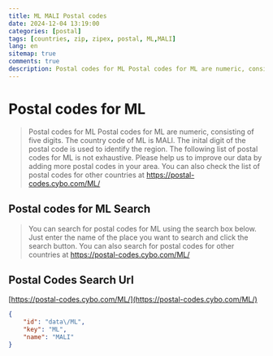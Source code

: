 ```yaml
---
title: ML MALI Postal codes 
date: 2024-12-04 13:19:00
categories: [postal]
tags: [countries, zip, zipex, postal, ML,MALI]
lang: en
sitemap: true
comments: true
description: Postal codes for ML Postal codes for ML are numeric, consisting of five digits. The country code of ML is MALI. The inital digit of the postal code is used to identify the region. The following list of postal codes for ML is not exhaustive. Please help us to improve our data by adding more postal codes in your area. You can also check the list of postal codes for other countries at https://postal-codes.cybo.com/ML/
---
```


# Postal codes for ML
> Postal codes for ML Postal codes for ML are numeric, consisting of five digits. The country code of ML is MALI. The inital digit of the postal code is used to identify the region. The following list of postal codes for ML is not exhaustive. Please help us to improve our data by adding more postal codes in your area. You can also check the list of postal codes for other countries at https://postal-codes.cybo.com/ML/

## Postal codes for ML Search 
> You can search for postal codes for ML using the search box below. Just enter the name of the place you want to search and click the search button. You can also search for postal codes for other countries at https://postal-codes.cybo.com/ML/

## Postal Codes Search Url

[https://postal-codes.cybo.com/ML/](https://postal-codes.cybo.com/ML/)
```json
{
    "id": "data\/ML",
    "key": "ML",
    "name": "MALI"
}
```
